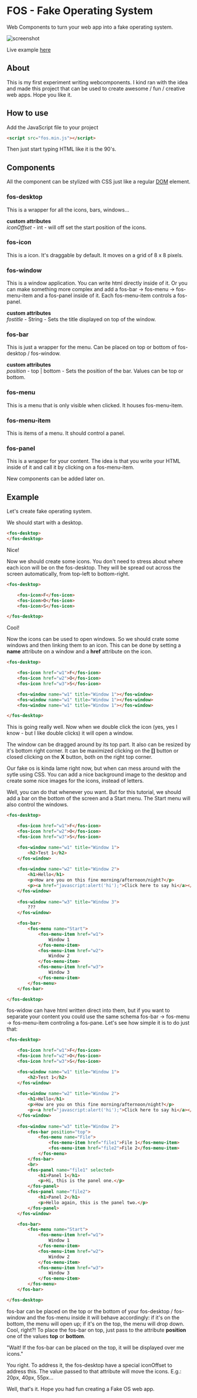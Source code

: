 # FOS - Fake Operating System

Web Components to turn your web app into a fake operating system.

![screenshot](screenshot.png)

Live example [here](https://victorribeiro.com/fos)

## About

This is my first experiment writing webcomponents. I kind ran with the idea and made this project that can be used to create awesome / fun / creative web apps. Hope you like it.

## How to use

Add the JavaScript file to your project

```html
<script src="fos.min.js"></script>
```

Then just start typing HTML like it is the 90's.

## Components

All the component can be stylized with CSS just like a regular [DOM](https://www.w3schools.com/jsref/dom_obj_all.asp) element.

### fos-desktop

This is a wrapper for all the icons, bars, windows...

**custom attributes**  
*iconOffset* - int - will off set the start position of the icons.

### fos-icon

This is a icon. It's draggable by default. It moves on a grid of 8 x 8 pixels.

### fos-window

This is a window application. You can write html directly inside of it. Or you can make something more complex and add a fos-bar -> fos-menu -> fos-menu-item and a fos-panel inside of it. Each fos-menu-item controls a fos-panel.

**custom attributes**  
*fostitle* - String - Sets the title displayed on top of the window.

### fos-bar

This is just a wrapper for the menu. Can be placed on top or bottom of fos-desktop / fos-window.

**custom attributes**  
*position* - top | bottom - Sets the position of the bar. Values can be top or bottom.

### fos-menu

This is a menu that is only visible when clicked. It houses fos-menu-item.

### fos-menu-item

This is items of a menu. It should control a panel.

### fos-panel

This is a wrapper for your content. The idea is that you write your HTML inside of it and call it by clicking on a fos-menu-item.


New components can be added later on.

## Example

Let's create fake operating system.  

We should start with a desktop.

```html
<fos-desktop>
</fos-desktop>
```

Nice!

Now we should create some icons. You don't need to stress about where each icon will be on the fos-desktop. They will be spread out across the screen automatically, from top-left to bottom-right.

```html
<fos-desktop>

	<fos-icon>F</fos-icon>
	<fos-icon>O</fos-icon>
	<fos-icon>S</fos-icon>

</fos-desktop>
```

Cool!

Now the icons can be used to open windows. So we should crate some windows and then linking them to an icon. This can be done by setting a **name** attribute on a window and a **href** attribute on the icon.

```html
<fos-desktop>

	<fos-icon href="w1">F</fos-icon>
	<fos-icon href="w2">O</fos-icon>
	<fos-icon href="w3">S</fos-icon>

	<fos-window name="w1" title="Window 1"></fos-window>
	<fos-window name="w1" title="Window 1"></fos-window>
	<fos-window name="w1" title="Window 1"></fos-window>

</fos-desktop>
```

This is going really well. Now when we double click the icon (yes, yes I know - but I like double clicks) it will open a window.

The window can be dragged around by its top part. It also can be resized by it's bottom right corner. It can be maximized clicking on the **[]** button or closed clicking on the **X** button, both on the right top corner.

Our fake os is kinda lame right now, but when can mess around with the sytle using CSS. You can add a nice background image to the desktop and create some nice images for the icons, instead of letters.

Well, you can do that whenever you want. But for this tutorial, we should add a bar on the bottom of the screen and a Start menu. The Start menu will also control the windows.

```html
<fos-desktop>

	<fos-icon href="w1">F</fos-icon>
	<fos-icon href="w2">O</fos-icon>
	<fos-icon href="w3">S</fos-icon>

	<fos-window name="w1" title="Window 1">
		<h2>Test 1</h2>
	</fos-window>
	
	<fos-window name="w2" title="Window 2">
		<h1>Hello</h1>
		<p>How are you on this fine morning/afternoon/night?</p>
		<p><a href="javascript:alert('hi');">Click here to say hi</a></p>
	</fos-window>
	
	<fos-window name="w3" title="Window 3">
		???
	</fos-window>

	<fos-bar>
		<fos-menu name="Start">
			<fos-menu-item href="w1">
				Window 1
			</fos-menu-item>
			<fos-menu-item href="w2">
				Window 2
			</fos-menu-item>
			<fos-menu-item href="w3">
				Window 3
			</fos-menu-item>
		</fos-menu>
	</fos-bar>

</fos-desktop>
```

fos-widow can have html written direct into them, but if you want to separate your content you could use the same schema fos-bar -> fos-menu -> fos-menu-item controling a fos-pane. Let's see how simple it is to do just that:

```html
<fos-desktop>

	<fos-icon href="w1">F</fos-icon>
	<fos-icon href="w2">O</fos-icon>
	<fos-icon href="w3">S</fos-icon>

	<fos-window name="w1" title="Window 1">
		<h2>Test 1</h2>
	</fos-window>
	
	<fos-window name="w2" title="Window 2">
		<h1>Hello</h1>
		<p>How are you on this fine morning/afternoon/night?</p>
		<p><a href="javascript:alert('hi');">Click here to say hi</a></p>
	</fos-window>
	
	<fos-window name="w3" title="Window 2">
		<fos-bar position="top">
			<fos-menu name="File">
				<fos-menu-item href="file1">File 1</fos-menu-item>
				<fos-menu-item href="file2">File 2</fos-menu-item>
			</fos-menu>
		</fos-bar>
		<br>
		<fos-panel name="file1" selected>
			<h1>Panel 1</h1>
			<p>Hi, this is the panel one.</p>
		</fos-panel>
		<fos-panel name="file2">
			<h1>Panel 2</h1>
			<p>Hello again, this is the panel two.</p>
		</fos-panel>
	</fos-window>

	<fos-bar>
		<fos-menu name="Start">
			<fos-menu-item href="w1">
				Window 1
			</fos-menu-item>
			<fos-menu-item href="w2">
				Window 2
			</fos-menu-item>
			<fos-menu-item href="w3">
				Window 3
			</fos-menu-item>
		</fos-menu>
	</fos-bar>

</fos-desktop>
```

fos-bar can be placed on the top or the bottom of your fos-desktop / fos-window and the fos-menu inside it will behave accordingly: if it's on the bottom, the menu will open up; if it's on the top, the menu will drop down. Cool, right?! To place the fos-bar on top, just pass to the attribute **position** one of the values **top** or **bottom**.

"Wait! If the fos-bar can be placed on the top, it will be displayed over me icons."

You right. To address it, the fos-desktop have a special iconOffset to address this. The value passed to that attribute will move the icons. E.g.: 20px, 40px, 55px...

Well, that's it. Hope you had fun creating a Fake OS web app.

